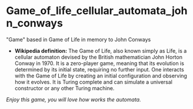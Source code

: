 # Game_of_life_cellular_automata_john_conways
"Game" based in Game of Life in memory to John Conways
- **Wikipedia definition:** The Game of Life, also known simply as Life, is a cellular automaton devised by the British mathematician John Horton Conway in 1970. It is a zero-player game, meaning that its evolution is determined by its initial state, requiring no further input. One interacts with the Game of Life by creating an initial configuration and observing how it evolves. It is Turing complete and can simulate a universal constructor or any other Turing machine.

*Enjoy this game, you will love how works the automata.*
